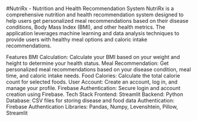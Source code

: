 #NutriRx - Nutrition and Health Recommendation System
NutriRx is a comprehensive nutrition and health recommendation system designed to help users get personalized meal recommendations based on their disease conditions, Body Mass Index (BMI), and other health metrics. The application leverages machine learning and data analysis techniques to provide users with healthy meal options and caloric intake recommendations.

Features
BMI Calculation: Calculate your BMI based on your weight and height to determine your health status.
Meal Recommendation: Get personalized meal recommendations based on your disease condition, meal time, and caloric intake needs.
Food Calories: Calculate the total calorie count for selected foods.
User Account: Create an account, log in, and manage your profile.
Firebase Authentication: Secure login and account creation using Firebase.
Tech Stack
Frontend: Streamlit
Backend: Python
Database: CSV files for storing disease and food data
Authentication: Firebase Authentication
Libraries: Pandas, Numpy, Levenshtein, Pillow, Streamlit
